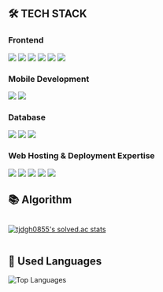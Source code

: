## 🛠 TECH STACK

### Frontend
<p>
  <img src="https://img.shields.io/badge/TypeScript-3178C6?style=flat&logo=TypeScript&logoColor=white"/> 
  <img src="https://img.shields.io/badge/React-61DAFB?style=flat&logo=React&logoColor=white"/>
  <img src="https://img.shields.io/badge/Next.js-000000?style=flat&logo=Next.js&logoColor=white"/>
  <img src="https://img.shields.io/badge/Svelte-FF3E00?style=flat&logo=svelte&logoColor=white"/>
  <img src="https://img.shields.io/badge/TailwindCSS-06B6D4?style=flat&logo=tailwindcss&logoColor=white"/>
  <img src="https://img.shields.io/badge/PWA-5A0FC8?style=flat&logo=googlechrome&logoColor=white"/>
</p>

### Mobile Development
<p>
  <img src="https://img.shields.io/badge/React_Native-61DAFB?style=flat&logo=React&logoColor=white"/>
  <img src="https://img.shields.io/badge/Expo-000020?style=flat&logo=Expo&logoColor=white"/>
</p>

### Database
<p>
  <img src="https://img.shields.io/badge/MongoDB-47A248?style=flat&logo=MongoDB&logoColor=white"/>
  <img src="https://img.shields.io/badge/MySQL-4479A1?style=flat&logo=MySQL&logoColor=white"/>
  <img src="https://img.shields.io/badge/MariaDB-003545?style=flat&logo=MariaDB&logoColor=white"/>
</p>

### Web Hosting & Deployment Expertise
<p>
  <img src="https://img.shields.io/badge/Ubuntu-E95420?style=flat&logo=Ubuntu&logoColor=white"/>
  <img src="https://img.shields.io/badge/Docker-2496ED?style=flat&logo=Docker&logoColor=white"/>
  <img src="https://img.shields.io/badge/Nginx-009639?style=flat&logo=Nginx&logoColor=white"/>
  <img src="https://img.shields.io/badge/Vercel-000000?style=flat&logo=Vercel&logoColor=white"/>
  <img src="https://img.shields.io/badge/AWS-232F3E?style=flat&logo=amazonwebservices&logoColor=white"/>
</p>


## 📚 Algorithm
<a href="https://solved.ac/profile/tjdgh0855" style="display: inline-block;">
  
![tjdgh0855's solved.ac stats](https://github-readme-solvedac.hyp3rflow.vercel.app/api/?handle=tjdgh0855)

</a>

## 🌼 Used Languages

<img src="https://github-readme-stats.vercel.app/api/top-langs/?username=Banana-Master&layout=compact" alt="Top Languages">
